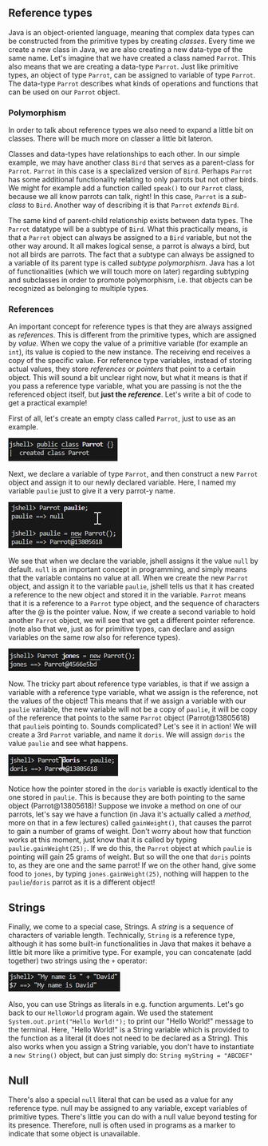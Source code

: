 ## Reference types
Java is an object-oriented language, meaning that complex data types can be constructed from the primitive types by creating <i>classes</i>. Every time we create a new class in Java, we are also creating a new data-type of the same name. Let's imagine that we have created a class named `Parrot`. This also means that we are creating a data-type `Parrot`. Just like primitive types, an object of type `Parrot`, can be assigned to variable of type `Parrot`. The data-type `Parrot` describes what kinds of operations and functions that can be used on our `Parrot` object.

### Polymorphism
In order to talk about reference types we also need to expand a little bit on classes. There will be much more on classer a little bit lateron.

Classes and data-types have relationships to each other. In our simple example, we may have another class `Bird` that serves as a parent-class for `Parrot`. `Parrot` in this case is a specialized version of `Bird`. Perhaps `Parrot` has some additional functionality relating to only parrots but not other birds. We might for example add a function called `speak()` to our `Parrot` class, because we all know parrots can talk, right! In this case, `Parrot` is a <i>sub-class</i> to `Bird`. Another way of describing it is that `Parrot` <i>extends</i> `Bird`.

The same kind of parent-child relationship exists between data types. The `Parrot` datatype will be a subtype of `Bird`. What this practically means, is that a `Parrot` object can always be assigned to a `Bird` variable, but not the other way around. It all makes logical sense, a parrot is always a bird, but not all birds are parrots. The fact that a subtype can always be assigned to a variable of its parent type is called <i>subtype polymorphism</i>. Java has a lot of functionalities (which we will touch more on later) regarding subtyping and subclasses in order to promote polymorphism, i.e. that objects can be recognized as belonging to multiple types.

### References
An important concept for reference types is that they are always assigned as <i>references</i>. This is different from the primitive types, which are assigned by <i>value</i>. When we copy the value of a primitive variable (for example an `int`), its value is copied to the new instance. The receiving end receives a copy of the specific value. For reference type variables, instead of storing actual values, they store <i>references</i> or <i>pointers</i> that point to a certain object. This will sound a bit unclear right now, but what it means is that if you pass a reference type variable, what you are passing is not the the referenced object itself, but <b>just the <i>reference</i></b>. Let's write a bit of code to get a practical example! 

First of all, let's create an empty class called `Parrot`, just to use as an example.

![parrot_class](/assets/lecture_1/ParrotClass.png)

Next, we declare a variable of type `Parrot`, and then construct a new `Parrot` object and assign it to our newly declared variable. Here, I named my variable `paulie` just to give it a very parrot-y name.

![paulie](/assets/lecture_1/paulie.png)

We see that when we declare the variable, jshell assigns it the value `null` by default. `null` is an important concept in programming, and simply means that the variable contains no value at all. When we create the new `Parrot` object, and assign it to the variable `paulie`, jshell tells us that it has created a reference to the new object and stored it in the variable. `Parrot` means that it is a reference to a `Parrot` type object, and the sequence of characters after the @ is the pointer value. Now, if we create a second variable to hold another `Parrot` object, we will see that we get a different pointer reference. (note also that we, just as for primitive types, can declare and assign variables on the same row also for reference types).

![jones](/assets/lecture_1/jones.png)

Now. The tricky part about reference type variables, is that if we assign a variable with a reference type variable, what we assign is the reference, not the values of the object! This means that if we assign a variable with our `paulie` variable, the new variable will not be a copy of `paulie`, it will be copy of the reference that points to the same `Parrot` object (Parrot@13805618) that `paulie`is pointing to. Sounds complicated? Let's see it in action! We will create a 3rd `Parrot` variable, and name it `doris`. We will assign `doris` the value `paulie` and see what happens.

![doris](/assets/lecture_1/doris.png)

Notice how the pointer stored in the `doris` variable is exactly identical to the one stored in `paulie`. This is because they are both pointing to the same object (Parrot@13805618)! Suppose we invoke a method on one of our parrots, let's say we have a function (in Java it's actually called a <i>method</i>, more on that in a few lectures) called `gainWeight()`, that causes the parrot to gain a number of grams of weight. Don't worry about how that function works at this moment, just know that it is called by typing `paulie.gainWeight(25);`. If we do this, the `Parrot` object at which `paulie` is pointing will gain 25 grams of weight. But so will the one that `doris` points to, as they are one and the same parrot! If we on the other hand, give some food to `jones`, by typing `jones.gainWeight(25)`, nothing will happen to the `paulie`/`doris` parrot as it is a different object!

## Strings
Finally, we come to a special case, Strings. A <i>string</i> is a sequence of characters of variable length. Technically, `String` is a reference type, although it has some built-in functionalities in Java that makes it behave a little bit more like a primitive type. For example, you can concatenate (add together) two strings using the `+` operator:

![concat](/assets/lecture_1/stringConcat.png)

Also, you can use Strings as literals in e.g. function arguments. Let's go back to our `HelloWorld` program again. We used the statement `System.out.print("Hello World!");` to print our "Hello World!" message to the terminal. Here, "Hello World!" is a String variable which is provided to the function as a literal (it does not need to be declared as a String). This also works when you assign a String variable, you don't have to instantiate a `new String()` object, but can just simply do: `String myString = "ABCDEF"`

## Null
There's also a special `null` literal that can be used as a value for any reference type. null may be assigned to any variable, except variables of primitive types. There's little you can do with a null value beyond testing for its presence. Therefore, null is often used in programs as a marker to indicate that some object is unavailable.
